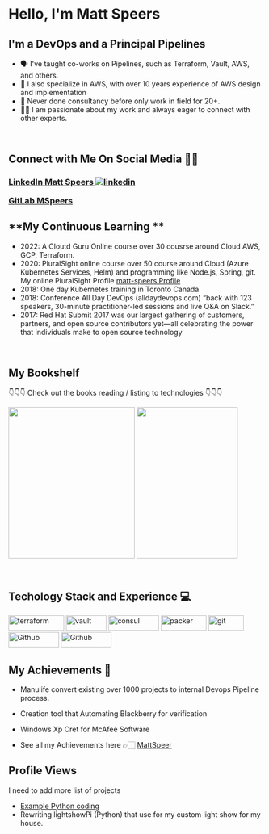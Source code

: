 # Hello, I'm Matt Speers

## **I'm a DevOps and a Principal Pipelines**
- 🗣 I've taught co-works on Pipelines, such as Terraform, Vault, AWS, and others.
- 🚀 I also specialize in AWS, with over 10 years experience of AWS design and implementation
- 📲 Never done consultancy before only work in field for 20+.
- 🤝🏻 I am passionate about my work and always eager to connect with other experts.

<br>

## **Connect with Me On Social Media** 🤝🏻 &nbsp;

<h3 align="left">
<a href="https://www.linkedin.com/in/mattspeers">LinkedIn Matt Speers <img src="https://img.icons8.com/color/96/000000/linkedin.png" alt="linkedin"/></a>

  
<a href="https://gitlab.com/mspeers"> GitLab MSpeers</a>
<br>

##  **My Continuous Learning **

- 2022: A Cloutd Guru Online course over 30 cousrse around Cloud AWS, GCP, Terraform. 
- 2020: PluralSight online course over 50 course around Cloud (Azure Kubernetes Services,
Helm) and programming like Node.js, Spring, git. My online PluralSight Profile
[matt-speers Profile](https://app.pluralsight.com/profile/matt-speers)
- 2018: One day Kubernetes training in Toronto Canada
- 2018: Conference All Day DevOps (alldaydevops.com) “back with 123 speakers, 30-minute practitioner-led sessions and live Q&A on Slack.”
- 2017: Red Hat Submit 2017 was our largest gathering of customers, partners, and open source contributors yet—all celebrating the power that individuals make to open
source technology

<br>

## **My Bookshelf**
👇👇👇 Check out the books reading / listing to  technologies 👇👇👇

<a href="https://amzn.to/2UeUjAI"> <img align="center" alt="" src="https://images-na.ssl-images-amazon.com/images/I/41SXDY4t6-L._SX404_BO1,204,203,200_.jpg" width="250" height="300" /></a>
<a href="https://amzn.to/3HAw4pF"> <img align="center" alt="" src="https://m.media-amazon.com/images/I/41MY0+EHAbL._SX331_BO1,204,203,200_.jpg" width="200" height="300" /></a>

<br>


<h2>Techology Stack and Experience 💻</h2>

<p>
  
  <img alt="terraform" src="https://img.shields.io/badge/Terraform-7B42BC?style=for-the-badge&logo=Terraform&logoColor=white" width="110" height="30" />
  <img alt="vault" src="https://img.shields.io/badge/Vault-FFD814?style=for-the-badge&logo=Vault&logoColor=black" width="80" height="30" />
  <img alt="consul" src="https://img.shields.io/badge/Consul-E03875?style=for-the-badge&logo=Consul&logoColor=white" width="100" height="30" />
  <img alt="packer" src="https://img.shields.io/badge/packer-%23E7EEF0.svg?style=for-the-badge&logo=packer&logoColor=%2302A8EF" width="90" height="30" />
  <img alt="git" src="https://img.shields.io/badge/-Git-F05032?style=flat-square&logo=git&logoColor=white" width="70" height="30" />
  <img alt="Github" src="https://img.shields.io/badge/GitHub-%23121011.svg?style=flat-square&logo=Github&logoColor=white" width="100" height="30"/>
   <img alt="Github" src=" https://img.shields.io/badge/logo-gitlab-blue?style=flat-square&logo=GitLab&logoColor=white" width="100" height="30"/>
</p>

   
##  **My Achievements 🏅**
- Manulife convert existing over 1000 projects to internal Devops Pipeline process. 
- Creation tool that Automating Blackberry for verification
- Windows Xp Cret for McAfee Software

- See all my Achievements here 👉🏻 [MattSpeer]()




## Profile Views
I need to add more list of projects 
- [Example Python coding](https://github.com/mspeers/python-examples)
- Rewriting lightshowPi (Python) that use for my custom light show for my house.





  

